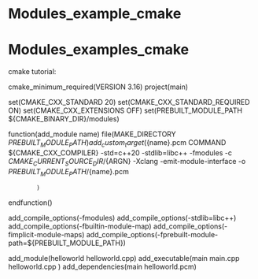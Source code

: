 # Modules_example_cmake

# Modules_examples_cmake

cmake tutorial:

cmake_minimum_required(VERSION 3.16)
project(main)

set(CMAKE_CXX_STANDARD 20)
set(CMAKE_CXX_STANDARD_REQUIRED ON)
set(CMAKE_CXX_EXTENSIONS OFF)
set(PREBUILT_MODULE_PATH ${CMAKE_BINARY_DIR}/modules)

function(add_module name)
    file(MAKE_DIRECTORY ${PREBUILT_MODULE_PATH})
    add_custom_target(${name}.pcm
            COMMAND
                ${CMAKE_CXX_COMPILER}
                -std=c++20
                -stdlib=libc++
                -fmodules
                -c
                ${CMAKE_CURRENT_SOURCE_DIR}/${ARGN}
                -Xclang -emit-module-interface
                -o ${PREBUILT_MODULE_PATH}/${name}.pcm

            )
endfunction()


add_compile_options(-fmodules)
add_compile_options(-stdlib=libc++)
add_compile_options(-fbuiltin-module-map)
add_compile_options(-fimplicit-module-maps)
add_compile_options(-fprebuilt-module-path=${PREBUILT_MODULE_PATH})

add_module(helloworld helloworld.cpp)
add_executable(main
        main.cpp
        helloworld.cpp
        )
add_dependencies(main helloworld.pcm)
